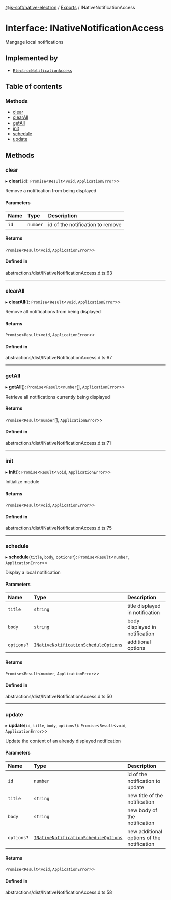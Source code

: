[@js-soft/native-electron](../README.md) / [Exports](../modules.md) / INativeNotificationAccess

# Interface: INativeNotificationAccess

Mangage local notifications

## Implemented by

- [`ElectronNotificationAccess`](../classes/ElectronNotificationAccess.md)

## Table of contents

### Methods

- [clear](INativeNotificationAccess.md#clear)
- [clearAll](INativeNotificationAccess.md#clearall)
- [getAll](INativeNotificationAccess.md#getall)
- [init](INativeNotificationAccess.md#init)
- [schedule](INativeNotificationAccess.md#schedule)
- [update](INativeNotificationAccess.md#update)

## Methods

### clear

▸ **clear**(`id`): `Promise`<`Result`<`void`, `ApplicationError`\>\>

Remove a notification from being displayed

#### Parameters

| Name | Type | Description |
| :------ | :------ | :------ |
| `id` | `number` | id of the notification to remove |

#### Returns

`Promise`<`Result`<`void`, `ApplicationError`\>\>

#### Defined in

abstractions/dist/INativeNotificationAccess.d.ts:63

___

### clearAll

▸ **clearAll**(): `Promise`<`Result`<`void`, `ApplicationError`\>\>

Remove all notifications from being displayed

#### Returns

`Promise`<`Result`<`void`, `ApplicationError`\>\>

#### Defined in

abstractions/dist/INativeNotificationAccess.d.ts:67

___

### getAll

▸ **getAll**(): `Promise`<`Result`<`number`[], `ApplicationError`\>\>

Retrieve all notifications currently being displayed

#### Returns

`Promise`<`Result`<`number`[], `ApplicationError`\>\>

#### Defined in

abstractions/dist/INativeNotificationAccess.d.ts:71

___

### init

▸ **init**(): `Promise`<`Result`<`void`, `ApplicationError`\>\>

Initialize module

#### Returns

`Promise`<`Result`<`void`, `ApplicationError`\>\>

#### Defined in

abstractions/dist/INativeNotificationAccess.d.ts:75

___

### schedule

▸ **schedule**(`title`, `body`, `options?`): `Promise`<`Result`<`number`, `ApplicationError`\>\>

Display a local notification

#### Parameters

| Name | Type | Description |
| :------ | :------ | :------ |
| `title` | `string` | title displayed in notification |
| `body` | `string` | body displayed in notification |
| `options?` | [`INativeNotificationScheduleOptions`](INativeNotificationScheduleOptions.md) | additional options |

#### Returns

`Promise`<`Result`<`number`, `ApplicationError`\>\>

#### Defined in

abstractions/dist/INativeNotificationAccess.d.ts:50

___

### update

▸ **update**(`id`, `title`, `body`, `options?`): `Promise`<`Result`<`void`, `ApplicationError`\>\>

Update the content of an already displayed notification

#### Parameters

| Name | Type | Description |
| :------ | :------ | :------ |
| `id` | `number` | id of the notification to update |
| `title` | `string` | new title of the notification |
| `body` | `string` | new body of the notification |
| `options?` | [`INativeNotificationScheduleOptions`](INativeNotificationScheduleOptions.md) | new additional options of the notification |

#### Returns

`Promise`<`Result`<`void`, `ApplicationError`\>\>

#### Defined in

abstractions/dist/INativeNotificationAccess.d.ts:58
